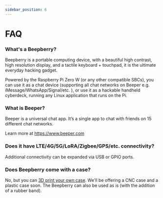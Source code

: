 ```yaml
---
sidebar_position: 6
---
```


# FAQ

### What's a Beepberry?

Beepberry is a portable computing device, with a beautiful high contrast, high resolution display, and a tactile keyboard + touchpad, it is the ultimate everyday hacking gadget.

Powered by the Raspberry Pi Zero W (or any other compatible SBCs), you can use it as a chat device (supporting all chat networks on Beeper e.g. iMessage/WhatsApp/Signal/etc. ), or use it as a hackable handheld cyberdeck, running any Linux application that runs on the Pi.

### What is Beeper?

Beeper is a universal chat app. It’s a single app to chat with friends on 15 different chat networks.

Learn more at https://www.beeper.com

### Does it have LTE/4G/5G/LoRA/Zigbee/GPS/etc. connectivity?

Additional connectivity can be expanded via USB or GPIO ports.

### Does Beepberry come with a case?

No, but you can [3D print your own case](/docs/3D). We'll be offering a CNC case and a plastic case soon. The Beepberry can also be used as is (with the addition of a rubber band).